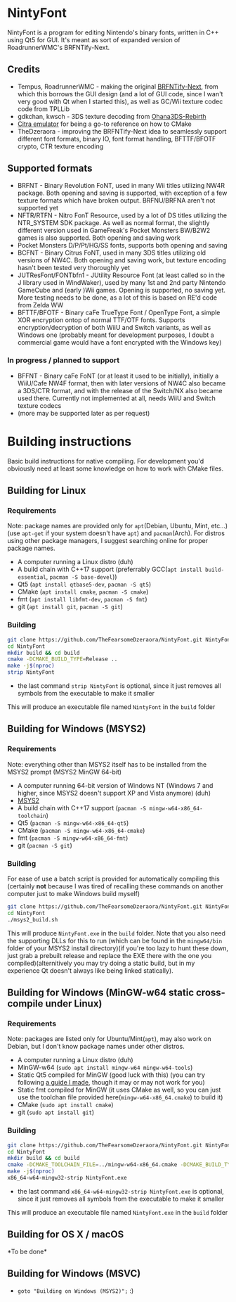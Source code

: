 # NintyFont
NintyFont is a program for editing Nintendo's binary fonts, written in C++ using Qt5 for GUI. It's meant as sort of expanded version of RoadrunnerWMC's BRFNTify-Next.

## Credits
* Tempus, RoadrunnerWMC - making the original [BRFNTify-Next](https://github.com/RoadrunnerWMC/BRFNTify-Next), from which this borrows the GUI design (and a lot of GUI code, since I wan't very good with Qt when I started this), as well as GC/Wii texture codec code from TPLLib
* gdkchan, kwsch - 3DS texture decoding from [Ohana3DS-Rebirth](https://github.com/gdkchan/Ohana3DS-Rebirth)
* [Citra emulator](https://github.com/citra-emu/citra) for being a go-to reference on how to CMake
* TheDzeraora - improving the BRFNTify-Next idea to seamlessly support different font formats, binary IO, font format handling, BFTTF/BFOTF crypto, CTR texture encoding

## Supported formats
* BRFNT - Binary Revolution FoNT, used in many Wii titles utilizing NW4R package. Both opening and saving is supported, with exception of a few texture formats which have broken output. BRFNU/BRFNA aren't not supported yet
* NFTR/RTFN - Nitro FonT Resource, used by a lot of DS titles utilizing the NTR_SYSTEM SDK package. As well as normal format, the slightly different version used in GameFreak's Pocket Monsters BW/B2W2 games is also supported. Both opening and saving work
* Pocket Monsters D/P/Pt/HG/SS fonts, supports both opening and saving
* BCFNT - Binary Citrus FoNT, used in many 3DS titles utilizing old versions of NW4C. Both opening and saving work, but texture encoding hasn't been tested very thoroughly yet
* JUTResFont/FONTbfn1 - JUtility Resource Font (at least called so in the J library used in WindWaker), used by many 1st and 2nd party Nintendo GameCube and (early )Wii games. Opening is supported, no saving yet. More testing needs to be done, as a lot of this is based on RE'd code from Zelda WW
* BFTTF/BFOTF - Binary caFe TrueType Font / OpenType Font, a simple XOR encryption ontop of normal TTF/OTF fonts. Supports encryption/decryption of both WiiU and Switch variants, as well as Windows one (probably meant for development purposes, I doubt a commercial game would have a font encrypted with the Windows key)

### In progress / planned to support
* BFFNT - Binary caFe FoNT (or at least it used to be initially), initially a WiiU/Cafe NW4F format, then with later versions of NW4C also became a 3DS/CTR format, and with the release of the Switch/NX also became used there. Currently not implemented at all, needs WiiU and Switch texture codecs
* (more may be supported later as per request)

# Building instructions
Basic build instructions for native compiling. For development you'd obviously need at least some knowledge on how to work with CMake files.

## Building for Linux
### Requirements
Note: package names are provided only for `apt`(Debian, Ubuntu, Mint, etc...)(use `apt-get` if your system doesn't have `apt`) and `pacman`(Arch). For distros using other package managers, I suggest searching online for proper package names.
* A computer running a Linux distro (duh)
* A build chain with C++17 support (preferrably GCC(`apt install build-essential`, `pacman -S base-devel`))
* Qt5 (`apt install qtbase5-dev`, `pacman -S qt5`)
* CMake (`apt install cmake`, `pacman -S cmake`)
* fmt (`apt install libfmt-dev`, `pacman -S fmt`)
* git (`apt install git`, `pacman -S git`)

### Building
```bash
git clone https://github.com/TheFearsomeDzeraora/NintyFont.git NintyFont
cd NintyFont
mkdir build && cd build
cmake -DCMAKE_BUILD_TYPE=Release ..
make -j$(nproc)
strip NintyFont
```
* the last command `strip NintyFont` is optional, since it just removes all symbols from the executable to make it smaller

This will produce an executable file named `NintyFont` in the `build` folder

## Building for Windows (MSYS2)
### Requirements
Note: everything other than MSYS2 itself has to be installed from the MSYS2 prompt (MSYS2 MinGW 64-bit)
* A computer running 64-bit version of Windows NT (Windows 7 and higher, since MSYS2 doesn't support XP and Vista anymore) (duh)
* [MSYS2](https://www.msys2.org/)
* A build chain with C++17 support (`pacman -S mingw-w64-x86_64-toolchain`)
* Qt5 (`pacman -S mingw-w64-x86_64-qt5`)
* CMake (`pacman -S mingw-w64-x86_64-cmake`)
* fmt (`pacman -S mingw-w64-x86_64-fmt`)
* git (`pacman -S git`)

### Building
For ease of use a batch script is provided for automatically compiling this (certainly __not__ because I was tired of recalling these commands on another computer just to make Windows build myself)
```bash
git clone https://github.com/TheFearsomeDzeraora/NintyFont.git NintyFont
cd NintyFont
./msys2_build.sh
```
This will produce `NintyFont.exe` in the `build` folder. Note that you also need the supporting DLLs for this to run (which can be found in the `mingw64/bin` folder of your MSYS2 install directory)(if you're too lazy to hunt these down, just grab a prebuilt release and replace the EXE there with the one you compiled)(alternitively you may try doing a static build, but in my experience Qt doesn't always like being linked statically).

## Building for Windows (MinGW-w64 static cross-compile under Linux)
### Requirements
Note: packages are listed only for Ubuntu/Mint(`apt`), may also work on Debian, but I don't know package names under other distros.
* A computer running a Linux distro (duh)
* MinGW-w64 (`sudo apt install mingw-w64 mingw-w64-tools`)
* Static Qt5 compiled for MinGW (good luck with this) (you can try following [a guide I made](https://gist.github.com/TheFearsomeDzeraora/6444cea25c64eb887b4c3462b125c441), though it may or may not work for you)
* Static fmt compiled for MinGW (it uses CMake as well, so you can just use the toolchan file provided here(`mingw-w64-x86_64.cmake`) to build it)
* CMake (`sudo apt install cmake`)
* git (`sudo apt install git`)

### Building
```bash
git clone https://github.com/TheFearsomeDzeraora/NintyFont.git NintyFont
cd NintyFont
mkdir build && cd build
cmake -DCMAKE_TOOLCHAIN_FILE=../mingw-w64-x86_64.cmake -DCMAKE_BUILD_TYPE=Release -DSTATIC=1 ..
make -j$(nproc)
x86_64-w64-mingw32-strip NintyFont.exe
```
* the last command `x86_64-w64-mingw32-strip NintyFont.exe` is optional, since it just removes all symbols from the executable to make it smaller

This will produce an executable file named `NintyFont.exe` in the `build` folder

## Building for OS X / macOS
\*To be done\*

## Building for Windows (MSVC)
* `goto "Building on Windows (MSYS2)";` :)
